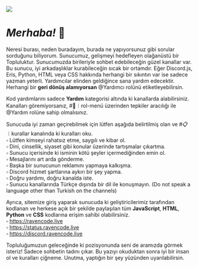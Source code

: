 <img src='https://cdn.discordapp.com/attachments/925563605238292490/969103101921468426/banner.png'>

# *Merhaba!* :wave:

Neresi burası, neden buradayım, burada ne yapıyorsunuz gibi sorular sorduğunu biliyorum. Sunucumuz, gelişmeyi hedefleyen olağanüstü bir Topluluktur. Sunucumuzda birileriyle sohbet edebileceğin güzel kanallar var. Bu sunucu, iyi arkadaşlıklar kurabileceğin sıcak bir ortamdır. Eğer Discord.js, Eris, Python, HTML veya CSS hakkında herhangi bir sıkıntın var ise sadece yazman yeterli. Yardımcılar elinden geldiğince sana yardım edecektir. Herhangi bir __geri dönüş alamıyorsan__ @Yardımcı rolünü etiketleyebilirsin.

Kod yardımlarını sadece **Yardım** kategorisi altında ki kanallarda alabilirsiniz. Kanalları göremiyorsanız, #📼︱rol-menü üzerinden tepkiler aracılığı ile @Yardım rolüne sahip olmalısınız.

Sunucuda iyi zaman geçirebilmek için lütfen aşağıda belirtilmiş olan ve #📋︱kurallar kanalında ki kuralları oku.<br>
:white_small_square: Lütfen kimseyi rahatsız etme, saygılı ve kibar ol.<br>
:white_small_square: Dini, cinsellik, siyaset gibi konular üzerinde tartışmalar çıkartma.<br>
:white_small_square: Sunucu içerisinde ki isminin kötü şeyler içermediğinden emin ol.<br>
:white_small_square: Mesajlarını art arda gönderme.<br>
:white_small_square: Başka bir sunucunun reklamını yapmaya kalkışma.<br>
:white_small_square: Discord hizmet şartlarına aykırı bir şey yapma.<br>
:white_small_square: Doğru yardımı, doğru kanalda iste.<br>
:white_small_square: Sunucu kanallarında Türkçe dışında bir dil ile konuşmayın. (Do not speak a language other than Turkish on the channels)

Ayrıca, sitemize giriş yaparak sunucuda ki geliştiricilerimiz tarafından kodlanan ve herkese açık bir şekilde paylaşılan tüm **JavaScript**, **HTML**, **Python** ve **CSS** kodlarına erişim sahibi olabilirsiniz.<br>
:white_small_square: https://ravencode.live<br>
:white_small_square: https://status.ravencode.live<br>
:white_small_square: https://discord.ravencode.live

Topluluğumuzun geleceğinde ki pozisyonunda seni de aramızda görmek isteriz! Sadece sohbetin tadını çıkar. 
Bu yazıyı okuduktan sonra iyi bir insan ol ve kuralları çiğneme. Unutma, yaptığın bir şey yüzünden uyarılabilirsin.
